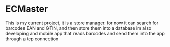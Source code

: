 # ECMaster

This is my current project, it is a store manager.
for now it can search for barcodes EAN and GTIN, and then store them into a database
im also developing and mobile app that reads barcodes and send them into the app through a tcp connection
